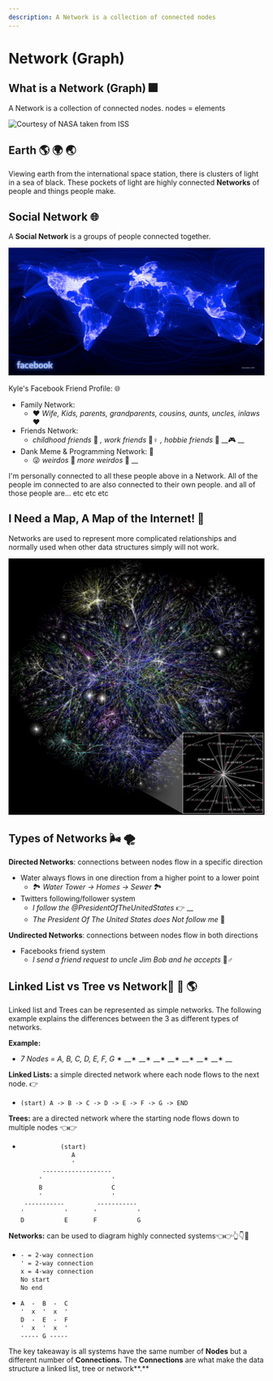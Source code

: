 ```yaml
---
description: A Network is a collection of connected nodes
---
```


# Network \(Graph\)

## What is a Network \(Graph\) 🎆 

A Network is a collection of connected nodes. nodes = elements

![Courtesy of NASA taken from ISS](../.gitbook/assets/iss035e017619_orig.jpg)

## Earth 🌎 🌍 🌏 

Viewing earth from the international space station, there is clusters of light in a sea of black. These pockets of light are highly connected **Networks** of people and things people make.   

## Social Network 🌐 

A **Social Network** is a groups of people connected together. 

![Each Line is Equal to a Friendship](../.gitbook/assets/163413_479288597199_8388607_n.jpg)

Kyle's Facebook Friend Profile: 🌐

* Family Network:
  * ❤ _Wife, Kids, parents, grandparents, cousins, aunts, uncles, inlaws_❤
* Friends Network:
  * _childhood friends_ 🍼 _, work friends_  👷♀ _, hobbie friends_ 🏀 __🎮 __
* Dank Meme & Programming Network: 💯 
  * 😜 _weirdos_ 🤪 _more weirdos_ 🤥 __

I'm personally connected to all these people above in a Network. All of the people im connected to are also connected to their own people. and all of those people are... etc etc etc 

## I Need a Map, A Map of the Internet! 🧠

Networks are used to represent more complicated relationships and normally used when other data structures simply will not work. 

![Partial map of the Internet from opte.org](../.gitbook/assets/internet_map_1024.jpg)

## Types of Networks 🌬 🌪 

**Directed Networks**: connections between nodes flow in a specific direction 

* Water always flows in one direction from a higher point to a lower point 
  * 🏞 _Water Tower -&gt; Homes -&gt; Sewer_ 🏞 
* Twitters following/follower system
  * _I follow the @PresidentOfTheUnitedStates_ 👉 __
  * _The President Of The United States does Not follow me_ 🚫 

**Undirected Networks**: connections between nodes flow in both directions

* Facebooks friend system
  * _I send a friend request to uncle Jim Bob and he accepts_ 👯♂ 

## Linked List vs Tree vs Network🍎 🌲 🌎 

Linked list and Trees can be represented as simple networks. The following example explains the differences between the 3 as different types of networks.

**Example:**

* _7 Nodes = A, B, C, D, E, F, G_ ✴ __✴ __✴ __✴ __✴ __✴ __✴ __✴ __

**Linked Lists:** a simple directed network where each node flows to the next node. 👉

* ```
  (start) A -> B -> C -> D -> E -> F -> G -> END
  ```

**Trees:** are a directed network where the starting node flows down to multiple nodes 👈👉 

* ```text
             (start)
                A 
                '
        -------------------
       '                   '
       B                   C
       '                   '
   -----------         -----------
  '           '       '           '
  D           E       F           G
  ```

**Networks:** can be used to diagram highly connected systems👈👉👆👇🤙

* ```
  - = 2-way connection
  ' = 2-way connection
  x = 4-way connection
  No start 
  No end
  ```
* ```
  A  -  B  -  C
  '  x  '  x  '
  D  -  E  -  F
  '  x  '  x  '
  ----- G -----
  ```

The key takeaway is all systems have the same number of **Nodes** but a different number of **Connections.** The **Connections** are what make the data structure a linked list, tree or network**.**



